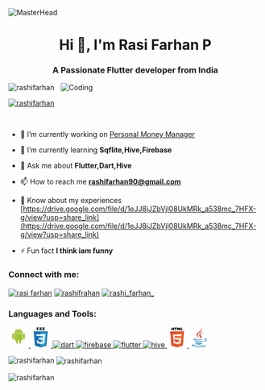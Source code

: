 ![MasterHead](https://mobiosolutions.com/wp-content/uploads/2020/07/Group-3.png)
<h1 align="center">Hi 👋, I'm Rasi Farhan P</h1>
<h3 align="center">A Passionate Flutter developer from India</h3>
<img align="right" alt="Coding" width="400" src="https://cdn.dribbble.com/users/1603428/screenshots/4158705/mob-dev.gif">


<p align="left"> <img src="https://komarev.com/ghpvc/?username=rashifarhan&label=Profile%20views&color=0e75b6&style=flat" alt="rashifarhan" /> </p>

<p align="left"> <a href="https://github.com/ryo-ma/github-profile-trophy"><img src="https://github-profile-trophy.vercel.app/?username=rashifarhan" alt="rashifarhan" /></a> </p>

<p align="left"> <a href="https://twitter.com/" target="blank"><img src="https://img.shields.io/twitter/follow/?logo=twitter&style=for-the-badge" alt="" /></a> </p>

- 🔭 I’m currently working on [Personal Money Manager](https://github.com/rashifarhan/personal_money_manager)

- 🌱 I’m currently learning **Sqflite,Hive,Firebase**

- 💬 Ask me about **Flutter,Dart,Hive**

- 📫 How to reach me **rashifarhan90@gmail.com**

- 📄 Know about my experiences [https://drive.google.com/file/d/1eJJ8jJZbVjl08UkMRk_a538mc_7HFX-g/view?usp=share_link](https://drive.google.com/file/d/1eJJ8jJZbVjl08UkMRk_a538mc_7HFX-g/view?usp=share_link)

- ⚡ Fun fact **I think iam funny**

<h3 align="left">Connect with me:</h3>
<p align="left">
<a href="https://linkedin.com/in/rasi farhan" target="blank"><img align="center" src="https://raw.githubusercontent.com/rahuldkjain/github-profile-readme-generator/master/src/images/icons/Social/linked-in-alt.svg" alt="rasi farhan" height="30" width="40" /></a>
<a href="https://fb.com/rashifrahan" target="blank"><img align="center" src="https://raw.githubusercontent.com/rahuldkjain/github-profile-readme-generator/master/src/images/icons/Social/facebook.svg" alt="rashifrahan" height="30" width="40" /></a>
<a href="https://instagram.com/rashi_farhan_" target="blank"><img align="center" src="https://raw.githubusercontent.com/rahuldkjain/github-profile-readme-generator/master/src/images/icons/Social/instagram.svg" alt="rashi_farhan_" height="30" width="40" /></a>
</p>

<h3 align="left">Languages and Tools:</h3>
<p align="left"> <a href="https://developer.android.com" target="_blank" rel="noreferrer"> <img src="https://raw.githubusercontent.com/devicons/devicon/master/icons/android/android-original-wordmark.svg" alt="android" width="40" height="40"/> </a> <a href="https://www.w3schools.com/css/" target="_blank" rel="noreferrer"> <img src="https://raw.githubusercontent.com/devicons/devicon/master/icons/css3/css3-original-wordmark.svg" alt="css3" width="40" height="40"/> </a> <a href="https://dart.dev" target="_blank" rel="noreferrer"> <img src="https://www.vectorlogo.zone/logos/dartlang/dartlang-icon.svg" alt="dart" width="40" height="40"/> </a> <a href="https://firebase.google.com/" target="_blank" rel="noreferrer"> <img src="https://www.vectorlogo.zone/logos/firebase/firebase-icon.svg" alt="firebase" width="40" height="40"/> </a> <a href="https://flutter.dev" target="_blank" rel="noreferrer"> <img src="https://www.vectorlogo.zone/logos/flutterio/flutterio-icon.svg" alt="flutter" width="40" height="40"/> </a> <a href="https://hive.apache.org/" target="_blank" rel="noreferrer"> <img src="https://www.vectorlogo.zone/logos/apache_hive/apache_hive-icon.svg" alt="hive" width="40" height="40"/> </a> <a href="https://www.w3.org/html/" target="_blank" rel="noreferrer"> <img src="https://raw.githubusercontent.com/devicons/devicon/master/icons/html5/html5-original-wordmark.svg" alt="html5" width="40" height="40"/> </a> <a href="https://www.java.com" target="_blank" rel="noreferrer"> <img src="https://raw.githubusercontent.com/devicons/devicon/master/icons/java/java-original.svg" alt="java" width="40" height="40"/> </a> </p>

<p><img align="left" src="https://github-readme-stats.vercel.app/api/top-langs?username=rashifarhan&show_icons=true&locale=en&layout=compact" alt="rashifarhan" /></p>

<p>&nbsp;<img align="center" src="https://github-readme-stats.vercel.app/api?username=rashifarhan&show_icons=true&locale=en" alt="rashifarhan" /></p>

<p><img align="center" src="https://github-readme-streak-stats.herokuapp.com/?user=rashifarhan&" alt="rashifarhan" /></p>
